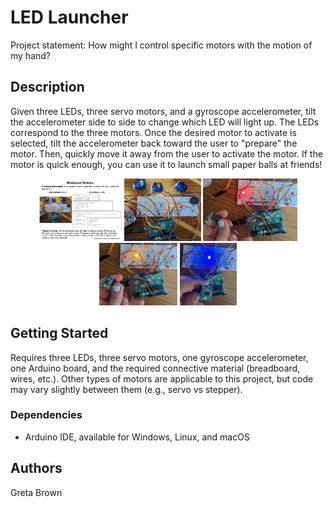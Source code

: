 # LED Launcher

Project statement: How might I control specific motors with the motion of my hand?

## Description

Given three LEDs, three servo motors, and a gyroscope accelerometer, tilt the accelerometer side to side to change which LED will light up. The LEDs correspond to the three motors. Once the desired motor to activate is selected, tilt the accelerometer back toward the user to "prepare" the motor. Then, quickly move it away from the user to activate the motor. If the motor is quick enough, you can use it to launch small paper balls at friends!

<p align="center">
  <img src="/images/CSE1012IndividualProject2-Overview.pdf" height="100" />
  <img src="/images/CSE1012IndividualProject2Full.png" height="100" />
  <img src="/images/CSE1012IndivProjec2LED1.JPEG" height="100" />
  <img src="/images/CSE1012IndivProjec2LED2.JPEG" height="100" />
  <img src="/images/CSE1012IndivProjec2LED3.JPEG" height="100" />
</p>

## Getting Started

Requires three LEDs, three servo motors, one gyroscope accelerometer, one Arduino board, and the required connective material (breadboard, wires, etc.). Other types of motors are applicable to this project, but code may vary slightly between them (e.g., servo vs stepper).

### Dependencies

* Arduino IDE, available for Windows, Linux, and macOS

## Authors
 
Greta Brown
